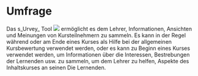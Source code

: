 # Umfrage

Das s_Urvey_ Tool ![](../../.gitbook/assets/graphics290%20%283%29.png) ermöglicht es dem Lehrer, Informationen, Ansichten und Meinungen von Kursteilnehmern zu sammeln. Es kann in der Regel während oder am Ende eines Kurses als Hilfe bei der allgemeinen Kursbewertung verwendet werden, oder es kann zu Beginn eines Kurses verwendet werden, um Informationen über die Interessen, Bestrebungen der Lernenden usw. zu sammeln, um dem Lehrer zu helfen, Aspekte des Inhaltskurses an seinen Die Lernenden.

